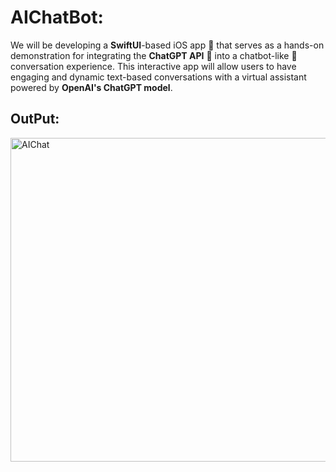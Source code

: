 # AIChatBot:

We will be developing a **SwiftUI**-based iOS app 🚀 that serves as a hands-on demonstration for integrating the **ChatGPT API** 💬 into a chatbot-like 🤖 conversation experience. This interactive app will allow users to have engaging and dynamic text-based conversations with a virtual assistant powered by **OpenAI's ChatGPT model**.

## OutPut:

<img width="518" alt="AIChat" src="https://github.com/Ashish-Langhe/AIChatBot/assets/95478770/134b3312-5e31-49f4-8b69-22c4ef781eb5">
